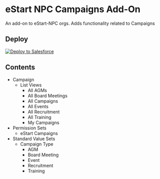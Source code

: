 # eStart NPC Campaigns Add-On
An add-on to eStart-NPC orgs. Adds functionality related to Campaigns

## Deploy
<a href="https://githubsfdeploy.herokuapp.com?owner=EncludeLtd&repo=eStart-NPC-Campaigns-Add-on&ref=main">
  <img alt="Deploy to Salesforce"
       src="https://raw.githubusercontent.com/afawcett/githubsfdeploy/master/deploy.png">
</a>

## Contents
- Campaign
  - List Views
    - All AGMs
    - All Board Meetings
    - All Campaigns
    - All Events
    - All Recruitment
    - All Training
    - My Campaigns
- Permission Sets
  - eStart Campaigns
- Standard Value Sets
  - Campaign Type
    - AGM
    - Board Meeting
    - Event
    - Recruitment
    - Training